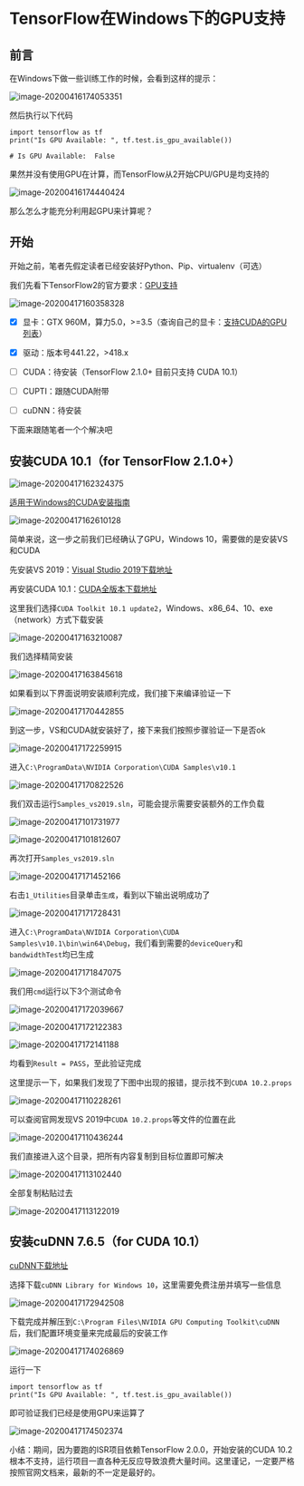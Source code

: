 # TensorFlow在Windows下的GPU支持

## 前言

在Windows下做一些训练工作的时候，会看到这样的提示：

![image-20200416174053351](images/image-20200416174053351.png)

然后执行以下代码

```
import tensorflow as tf
print("Is GPU Available: ", tf.test.is_gpu_available())

# Is GPU Available:  False
```

果然并没有使用GPU在计算，而TensorFlow从2开始CPU/GPU是均支持的

![image-20200416174440424](images/image-20200416174440424.png)

那么怎么才能充分利用起GPU来计算呢？

## 开始

开始之前，笔者先假定读者已经安装好Python、Pip、virtualenv（可选）

我们先看下TensorFlow2的官方要求：[GPU支持](https://tensorflow.google.cn/install/gpu)

![image-20200417160358328](images/image-20200417160358328.png)

- [x] 显卡：GTX 960M，算力5.0，>=3.5（查询自己的显卡：[支持CUDA的GPU列表](https://developer.nvidia.com/cuda-gpus)）

- [x] 驱动：版本号441.22，>418.x
- [ ] CUDA：待安装（TensorFlow 2.1.0+ 目前只支持 CUDA 10.1）
- [ ] CUPTI：跟随CUDA附带
- [ ] cuDNN：待安装

下面来跟随笔者一个个解决吧

## 安装CUDA 10.1（for TensorFlow 2.1.0+）

![image-20200417162324375](images/image-20200417162324375.png)

[适用于Windows的CUDA安装指南](https://docs.nvidia.com/cuda/cuda-installation-guide-microsoft-windows/)

![image-20200417162610128](images/image-20200417162610128.png)

简单来说，这一步之前我们已经确认了GPU，Windows 10，需要做的是安装VS和CUDA

先安装VS 2019：[Visual Studio 2019下载地址](https://visualstudio.microsoft.com/zh-hans/downloads/)

再安装CUDA 10.1：[CUDA全版本下载地址](https://developer.nvidia.com/cuda-toolkit-archive)

这里我们选择`CUDA Toolkit 10.1 update2`，Windows、x86_64、10、exe（network）方式下载安装

![image-20200417163210087](images/image-20200417163210087.png)

我们选择精简安装

![image-20200417163845618](images/image-20200417163845618.png)

如果看到以下界面说明安装顺利完成，我们接下来编译验证一下

![image-20200417170442855](images/image-20200417170442855.png)

到这一步，VS和CUDA就安装好了，接下来我们按照步骤验证一下是否ok

![image-20200417172259915](images/image-20200417172259915.png)

进入`C:\ProgramData\NVIDIA Corporation\CUDA Samples\v10.1`

![image-20200417170822526](images/image-20200417170822526.png)

我们双击运行`Samples_vs2019.sln`，可能会提示需要安装额外的工作负载

![image-20200417101731977](images/image-20200417101731977.png)

![image-20200417101812607](images/image-20200417101812607.png)

再次打开`Samples_vs2019.sln`

![image-20200417171452166](images/image-20200417171452166.png)

右击`1_Utilities`目录单击`生成`，看到以下输出说明成功了

![image-20200417171728431](images/image-20200417171728431.png)

进入`C:\ProgramData\NVIDIA Corporation\CUDA Samples\v10.1\bin\win64\Debug`，我们看到需要的`deviceQuery`和`bandwidthTest`均已生成

![image-20200417171847075](images/image-20200417171847075.png)

我们用`cmd`运行以下3个测试命令

![image-20200417172039667](images/image-20200417172039667.png)

![image-20200417172122383](images/image-20200417172122383.png)

![image-20200417172141188](images/image-20200417172141188.png)

均看到`Result = PASS`，至此验证完成

这里提示一下，如果我们发现了下图中出现的报错，提示找不到`CUDA 10.2.props`

![image-20200417110228261](images/image-20200417110228261.png)

可以查阅官网发现VS 2019中`CUDA 10.2.props`等文件的位置在此

![image-20200417110436244](images/image-20200417110436244.png)

我们直接进入这个目录，把所有内容复制到目标位置即可解决

![image-20200417113102440](images/image-20200417113102440.png)

全部复制粘贴过去

![image-20200417113122019](images/image-20200417113122019.png)

## 安装cuDNN 7.6.5（for CUDA 10.1）

[cuDNN下载地址](https://developer.nvidia.com/cudnn)

选择下载`cuDNN Library for Windows 10`，这里需要免费注册并填写一些信息

![image-20200417172942508](images/image-20200417172942508.png)

下载完成并解压到`C:\Program Files\NVIDIA GPU Computing Toolkit\cuDNN`后，我们配置环境变量来完成最后的安装工作

![image-20200417174026869](images/image-20200417174026869.png)

运行一下

```
import tensorflow as tf
print("Is GPU Available: ", tf.test.is_gpu_available())
```

即可验证我们已经是使用GPU来运算了

![image-20200417174502374](images/image-20200417174502374.png)

小结：期间，因为要跑的ISR项目依赖TensorFlow 2.0.0，开始安装的CUDA 10.2根本不支持，运行项目一直各种无反应导致浪费大量时间。这里谨记，一定要严格按照官网文档来，最新的不一定是最好的。